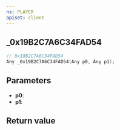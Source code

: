 ```yaml
---
ns: PLAYER
apiset: client
---
```

## _0x19B2C7A6C34FAD54

```c
// 0x19B2C7A6C34FAD54
Any _0x19B2C7A6C34FAD54(Any p0, Any p1);
```


## Parameters
* **p0**:
* **p1**:

## Return value